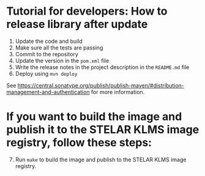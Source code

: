 # Tutorial for developers: How to release library after update
1. Update the code and build
2. Make sure all the tests are passing
3. Commit to the repository
4. Update the version in the `pom.xml` file
5. Write the release notes in the project description in the `README.md` file
6. Deploy using `mvn deploy`

See https://central.sonatype.org/publish/publish-maven/#distribution-management-and-authentication for more information.


# If you want to build the image and publish it to the STELAR KLMS image registry, follow these steps:
7. Run `make` to build the image and publish to the STELAR KLMS image registry.

